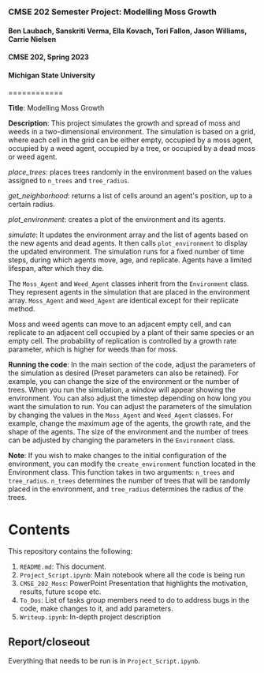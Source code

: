 ### CMSE 202 Semester Project: Modelling Moss Growth
#### Ben Laubach, Sanskriti Verma, Ella Kovach, Tori Fallon, Jason Williams, Carrie Nielsen
#### CMSE 202, Spring 2023
#### Michigan State University
============

**Title**: Modelling Moss Growth

**Description**: This project simulates the growth and spread of moss and weeds in a two-dimensional environment. The simulation is based on a grid, where each cell in the grid can be either empty, occupied by a moss agent, occupied by a weed agent, occupied by a tree, or occupied by a dead moss or weed agent.

*place_trees*: places trees randomly in the environment based on the values assigned to `n_trees` and `tree_radius`.

*get_neighborhood*: returns a list of cells around an agent's position, up to a certain radius.

*plot_environment*: creates a plot of the environment and its agents.

*simulate*: It updates the environment array and the list of agents based on the new agents and dead agents. It then calls `plot_environment` to display the updated environment. The simulation runs for a fixed number of time steps, during which agents move, age, and replicate. Agents have a limited lifespan, after which they die.

The `Moss_Agent` and `Weed_Agent` classes inherit from the `Environment` class. They represent agents in the simulation that are placed in the environment array. `Moss_Agent` and `Weed_Agent` are identical except for their replicate method.

Moss and weed agents can move to an adjacent empty cell, and can replicate to an adjacent cell occupied by a plant of their same species or an empty cell. The probability of replication is controlled by a growth rate parameter, which is higher for weeds than for moss.


**Running the code**: In the main section of the code, adjust the parameters of the simulation as desired (Preset parameters can also be retained). For example, you can change the size of the environment or the number of trees. When you run the simulation, a window will appear showing the environment. You can also adjust the timestep depending on how long you want the simulation to run.
You can adjust the parameters of the simulation by changing the values in the `Moss_Agent` and `Weed_Agent` classes. For example, change the maximum age of the agents, the growth rate, and the shape of the agents.
The size of the environment and the number of trees can be adjusted by changing the parameters in the `Environment` class.

**Note**: If you wish to make changes to the initial configuration of the environment, you can modify the `create_environment` function located in the Environment class. This function takes in two arguments: `n_trees` and `tree_radius`. `n_trees` determines the number of trees that will be randomly placed in the environment, and `tree_radius` determines the radius of the trees.


Contents
===========
This repository contains the following:
1. `README.md`: This document. 
2. `Project_Script.ipynb`: Main notebook where all the code is being run
3. `CMSE_202_Moss`: PowerPoint Presentation that highlights the motivation, results, future scope etc.
4. `To_Dos`: List of tasks group members need to do to address bugs in the code, make changes to it, and add parameters.
5. `Writeup.ipynb`: In-depth project description 


Report/closeout
---------------
Everything that needs to be run is in `Project_Script.ipynb`.
